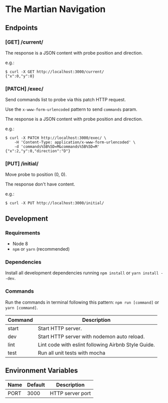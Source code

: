 # The Martian Navigation

## Endpoints

### [GET] /current/

The response is a JSON content with probe position and direction.

e.g.:

```
$ curl -X GET http://localhost:3000/current/
{"x":0,"y":0}
```

### [PATCH] /exec/

Send commands list to probe via this patch HTTP request.

Use the `x-www-form-urlencoded` pattern to send `commands` param.

The response is a JSON content with probe position and direction.

e.g.:

```
$ curl -X PATCH http://localhost:3000/exec/ \
    -H 'Content-Type: application/x-www-form-urlencoded' \
    -d 'commands%5B%5D=M&commands%5B%5D=M'
{"x":2,"y":0,"direction":"D"}
```

### [PUT] /initial/

Move probe to position (0, 0).

The response don't have content.

e.g.:

```
$ curl -X PUT http://localhost:3000/initial/
```

## Development

### Requirements

- Node 8
- `npm` or `yarn` (recommended)

### Dependencies

Install all development dependencies running `npm install` or `yarn install --dev`.

### Commands

Run the commands in terminal following this pattern: `npm run [command]` or `yarn [command]`.

| Command | Description |
|---|---|
| start | Start HTTP server. |
| dev | Start HTTP server with nodemon auto reload. |
| lint | Lint code with eslint following Airbnb Style Guide. |
| test | Run all unit tests with mocha |

## Environment Variables

| Name | Default | Description |
|---|---|---|
| PORT | 3000 | HTTP server port |
